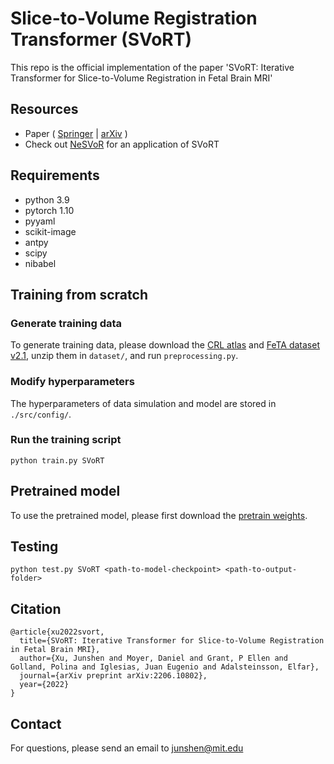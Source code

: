 # Slice-to-Volume Registration Transformer (SVoRT)

This repo is the official implementation of the paper 'SVoRT: Iterative Transformer for Slice-to-Volume Registration in Fetal Brain MRI'

## Resources

- Paper ( [Springer](https://link.springer.com/chapter/10.1007/978-3-031-16446-0_1) | [arXiv](https://arxiv.org/abs/2206.10802) )
- Check out [NeSVoR](https://github.com/daviddmc/NeSVoR) for an application of SVoRT

## Requirements

- python 3.9
- pytorch 1.10
- pyyaml
- scikit-image
- antpy
- scipy
- nibabel

## Training from scratch

### Generate training data

To generate training data, please download the [CRL atlas](http://crl.med.harvard.edu/research/fetal_brain_atlas/) and [FeTA dataset v2.1](http://neuroimaging.ch/feta), unzip them in ```dataset/```, and run ```preprocessing.py```.

### Modify hyperparameters

The hyperparameters of data simulation and model are stored in ```./src/config/```.

### Run the training script

```python train.py SVoRT```

## Pretrained model

To use the pretrained model, please first download the [pretrain weights](https://zenodo.org/record/7121298#.YzS4R3bML-g).

## Testing

```python test.py SVoRT <path-to-model-checkpoint> <path-to-output-folder>```

## Citation

```
@article{xu2022svort,
  title={SVoRT: Iterative Transformer for Slice-to-Volume Registration in Fetal Brain MRI},
  author={Xu, Junshen and Moyer, Daniel and Grant, P Ellen and Golland, Polina and Iglesias, Juan Eugenio and Adalsteinsson, Elfar},
  journal={arXiv preprint arXiv:2206.10802},
  year={2022}
}
```

## Contact

For questions, please send an email to junshen@mit.edu
